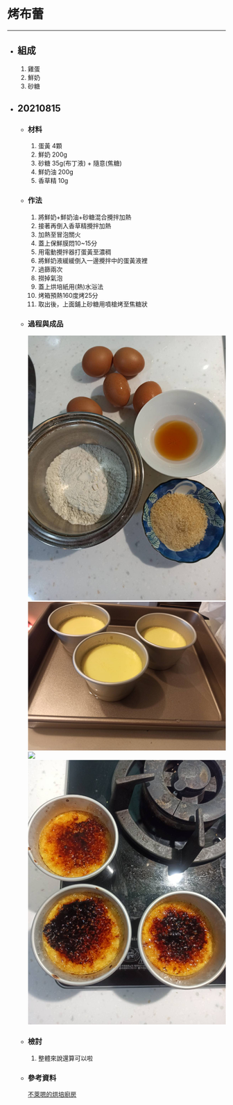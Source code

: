 # 烤布蕾
---
+ ## 組成
  1. 雞蛋
  2. 鮮奶
  3. 砂糖


+ ## 20210815
  + ### 材料
    1. 蛋黃 4顆
    2. 鮮奶 200g
    3. 砂糖 35g(布丁液) + 隨意(焦糖)
    4. 鮮奶油   200g
    5. 香草精   10g
  
  + ### 作法
    1. 將鮮奶+鮮奶油+砂糖混合攪拌加熱
    2. 接著再倒入香草精攪拌加熱
    3. 加熱至冒泡關火
    4. 蓋上保鮮膜悶10~15分
    5. 用電動攪拌器打蛋黃至濃稠
    6. 將鮮奶液緩緩倒入一邊攪拌中的蛋黃液裡
    7. 過篩兩次
    8. 撈掉氣泡
    9. 蓋上烘培紙用(熱)水浴法
    10. 烤箱預熱160度烤25分
    11. 取出後，上面鋪上砂糖用噴槍烤至焦糖狀
  
  + ### 過程與成品
    ![](../../Image/20210815_1.jpg)
    ![](../../Image/20210815_2.jpg)
    ![](../../Image/20210815_3.jpg)
    ![](../../Image/20210815_4.jpg)
  
  + ### 檢討
    1. 整體來說還算可以啦
  
  + ### 參考資料
    [不萊嗯的烘培廚房](https://youtu.be/I4Hzp5gqtqg)